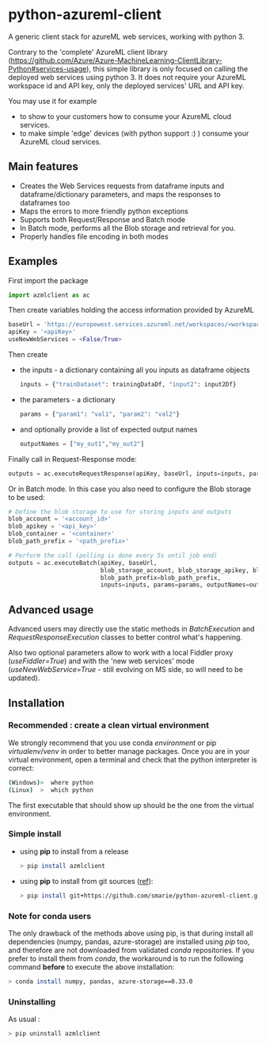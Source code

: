 # python-azureml-client
A generic client stack for azureML web services, working with python 3.
 
Contrary to the 'complete' AzureML client library (https://github.com/Azure/Azure-MachineLearning-ClientLibrary-Python#services-usage), this simple library is only focused on calling the deployed web services using python 3. It does not require your AzureML workspace id and API key, only the deployed services' URL and API key.

You may use it for example 
* to show to your customers how to consume your AzureML cloud services.
* to make simple 'edge' devices (with python support :) ) consume your AzureML cloud services.


## Main features

* Creates the Web Services requests from dataframe inputs and dataframe/dictionary parameters, and maps the responses to dataframes too
* Maps the errors to more friendly python exceptions
* Supports both Request/Response and Batch mode
* In Batch mode, performs all the Blob storage and retrieval for you.
* Properly handles file encoding in both modes


## Examples

First import the package

```python
import azmlclient as ac  
```

Then create variables holding the access information provided by AzureML

```python
baseUrl = 'https://europewest.services.azureml.net/workspaces/<workspaceId>/services/<serviceId>'
apiKey = '<apiKey>'
useNewWebServices = <False/True>
```

Then create 
* the inputs - a dictionary containing all you inputs as dataframe objects
        
    ```python
    inputs = {"trainDataset": trainingDataDf, "input2": input2Df}
    ```
        
* the parameters - a dictionary
        
    ```python
    params = {"param1": "val1", "param2": "val2"}
    ```

* and optionally provide a list of expected output names
        
    ```python
    outputNames = ["my_out1","my_out2"]
    ```

Finally call in Request-Response mode:

```python
outputs = ac.executeRequestResponse(apiKey, baseUrl, inputs=inputs, params=params, outputNames=outputNames)
```

Or in Batch mode. In this case you also need to configure the Blob storage to be used:

```python
# Define the blob storage to use for storing inputs and outputs
blob_account = '<account_id>'
blob_apikey = '<api_key>'
blob_container = '<container>'
blob_path_prefix = '<path_prefix>'

# Perform the call (polling is done every 5s until job end)
outputs = ac.executeBatch(apiKey, baseUrl,
                          blob_storage_account, blob_storage_apikey, blob_container_for_ios, 
                          blob_path_prefix=blob_path_prefix,
                          inputs=inputs, params=params, outputNames=outputNames)
```

## Advanced usage

Advanced users may directly use the static methods in *BatchExecution* and *RequestResponseExecution* classes to better control what's happening.

Also two optional parameters allow to work with a local Fiddler proxy (*useFiddler=True*) and with the 'new web services' mode (*useNewWebService=True* - still evolving on MS side, so will need to be updated).


## Installation

### Recommended : create a clean virtual environment

We strongly recommend that you use conda *environment* or pip *virtualenv*/*venv* in order to better manage packages. Once you are in your virtual environment, open a terminal and check that the python interpreter is correct:

```bash
(Windows)>  where python
(Linux)  >  which python
```

The first executable that should show up should be the one from the virtual environment.


### Simple install

* using **pip** to install from a release

    ```bash
    > pip install azmlclient
    ```
* using **pip** to install from git sources ([ref](https://packaging.python.org/installing/#installing-from-vcs)):

    ```bash
    > pip install git+https://github.com/smarie/python-azureml-client.git#egg=azmlclient-1.0.0.dev1
    ```

### Note for conda users

The only drawback of the methods above using pip, is that during install all dependencies (numpy, pandas, azure-storage) are installed using *pip* too, and therefore are not downloaded from validated *conda* repositories. If you prefer to install them from *conda*, the workaround is to run the following command **before** to execute the above installation:

```bash
> conda install numpy, pandas, azure-storage==0.33.0
```

### Uninstalling

As usual : 

```bash
> pip uninstall azmlclient
```

